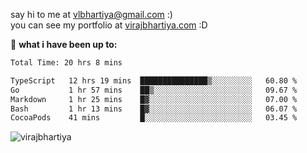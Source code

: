 say hi to me at [vlbhartiya@gmail.com](mailto:vlbhartiya@gmail.com) :)<br/>
you can see my portfolio at [virajbhartiya.com](https://virajbhartiya.com) :D<br/>


🚀 **what i have been up to:**

<!--START_SECTION:waka-->

```txt
Total Time: 20 hrs 8 mins

TypeScript   12 hrs 19 mins  ███████████████▒░░░░░░░░░   60.80 %
Go           1 hr 57 mins    ██▒░░░░░░░░░░░░░░░░░░░░░░   09.67 %
Markdown     1 hr 25 mins    █▓░░░░░░░░░░░░░░░░░░░░░░░   07.00 %
Bash         1 hr 13 mins    █▓░░░░░░░░░░░░░░░░░░░░░░░   06.07 %
CocoaPods    41 mins         █░░░░░░░░░░░░░░░░░░░░░░░░   03.45 %
```

<!--END_SECTION:waka-->

<p align="left"> <img src="https://komarev.com/ghpvc/?username=virajbhartiya&color=blue" alt="virajbhartiya" /> </p>
